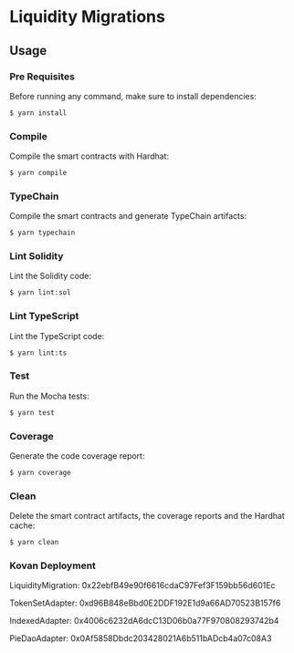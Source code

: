 # Liquidity Migrations

## Usage

### Pre Requisites

Before running any command, make sure to install dependencies:

```sh
$ yarn install
```

### Compile

Compile the smart contracts with Hardhat:

```sh
$ yarn compile
```

### TypeChain

Compile the smart contracts and generate TypeChain artifacts:

```sh
$ yarn typechain
```

### Lint Solidity

Lint the Solidity code:

```sh
$ yarn lint:sol
```

### Lint TypeScript

Lint the TypeScript code:

```sh
$ yarn lint:ts
```

### Test

Run the Mocha tests:

```sh
$ yarn test
```

### Coverage

Generate the code coverage report:

```sh
$ yarn coverage
```

### Clean

Delete the smart contract artifacts, the coverage reports and the Hardhat cache:

```sh
$ yarn clean
```

### Kovan Deployment

LiquidityMigration:  0x22ebfB49e90f6616cdaC97Fef3F159bb56d601Ec

TokenSetAdapter:  0xd96B848eBbd0E2DDF192E1d9a66AD70523B157f6

IndexedAdapter:  0x4006c6232dA6dcC13D06b0a77F970808293742b4

PieDaoAdapter:  0x0Af5858Dbdc203428021A6b511bADcb4a07c08A3
